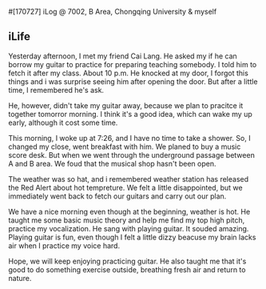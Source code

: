 #[170727] iLog
@ 7002, B Area, Chongqing University
& myself

## iLife

Yesterday afternoon, I met my friend Cai Lang. He asked my if he can borrow my guitar to practice for preparing teaching somebody. I told him to fetch it after my class. About 10 p.m. He knocked at my door, I forgot this things and i was surprise seeing him after opening the door. But after a little time, I remembered he's ask. 

He, however, didn't take my guitar away, because we plan to pracitce it together tomorror morning. I think it's a good idea, which can wake my up early, although it cost some time.

This morning, I woke up at 7:26, and I have no time to take a shower. So, I changed my close, went breakfast with him. We planed to buy a music score desk. But when we went through the underground passage between A and B area. We foud that the musical shop hasn't been open. 

The weather was so hat, and i remembered weather station has released the Red Alert about hot tempreture. We felt a little  disappointed, but we immediately went back to fetch our guitars and carry out our plan. 

We have a nice morning even though at the beginning, weather is hot. He taught me some basic music theory and help me find my top high pitch, practice my vocalization. He sang with playing guitar. It souded amazing. Playing guitar is fun, even though I felt a little dizzy beacuse my brain lacks air when I practice my voice hard.

Hope, we will keep enjoying practicing guitar. He also taught me that it's good to do something exercise outside, breathing fresh air and return to nature.

